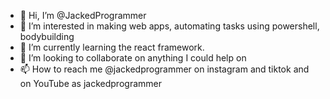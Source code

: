 - 👋 Hi, I’m @JackedProgrammer
- 👀 I’m interested in making web apps, automating tasks using powershell, bodybuilding
- 🌱 I’m currently learning the react framework.
- 💞️ I’m looking to collaborate on anything I could help on
- 📫 How to reach me @jackedprogrammer on instagram and tiktok and on YouTube as jackedprogrammer

<!---
JackedProgrammer/JackedProgrammer is a ✨ special ✨ repository because its `README.md` (this file) appears on your GitHub profile.
You can click the Preview link to take a look at your changes.
--->
